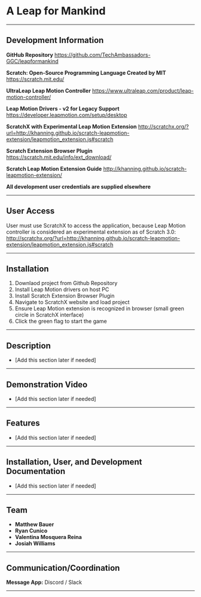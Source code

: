 # A Leap for Mankind
***
## Development Information ##
**GitHub Repository**
https://github.com/TechAmbassadors-GGC/leapformankind

**Scratch: Open-Source Programming Language Created by MIT**
https://scratch.mit.edu/

**UltraLeap Leap Motion Controller**
https://www.ultraleap.com/product/leap-motion-controller/

**Leap Motion Drivers - v2 for Legacy Support**
https://developer.leapmotion.com/setup/desktop

**ScratchX with Experimental Leap Motion Extension**
http://scratchx.org/?url=http://khanning.github.io/scratch-leapmotion-extension/leapmotion_extension.js#scratch

**Scratch Extension Browser Plugin**
https://scratch.mit.edu/info/ext_download/

**Scratch Leap Motion Extension Guide**
http://khanning.github.io/scratch-leapmotion-extension/

**All development user credentials are supplied elsewhere**
***
## User Access ##
User must use ScratchX to access the application, because Leap Motion controller is considered an experimental extension as of Scratch 3.0:
http://scratchx.org/?url=http://khanning.github.io/scratch-leapmotion-extension/leapmotion_extension.js#scratch
***
## Installation ##
1. Downlaod project from Github Repository
2. Install Leap Motion drivers on host PC
3. Install Scratch Extension Browser Plugin
4. Navigate to ScratchX website and load project
5. Ensure Leap Motion extension is recognized in browser (small green circle in ScratchX interface)
6. Click the green flag to start the game
***
## Description ## 
* [Add this section later if needed]
***
## Demonstration Video ##
* [Add this section later if needed]
***
## Features ##
- [Add this section later if needed]
***
## Installation, User, and Development Documentation ##
- [Add this section later if needed]
***
## Team ##
- **Matthew Bauer**
- **Ryan Cunico**
- **Valentina Mosquera Reina**
- **Josiah Williams**
***
## Communication/Coordination ##
**Message App:** Discord / Slack
***